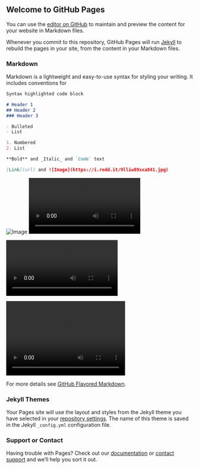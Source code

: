 ## Welcome to GitHub Pages

You can use the [editor on GitHub](https://github.com/BrandonFromHR/arduino_rover/edit/master/index.md) to maintain and preview the content for your website in Markdown files.

Whenever you commit to this repository, GitHub Pages will run [Jekyll](https://jekyllrb.com/) to rebuild the pages in your site, from the content in your Markdown files.

### Markdown

Markdown is a lightweight and easy-to-use syntax for styling your writing. It includes conventions for

```markdown
Syntax highlighted code block

# Header 1
## Header 2
### Header 3

- Bulleted
- List

1. Numbered
2. List

**Bold** and _Italic_ and `Code` text

[Link](url) and ![Image](https://i.redd.it/9lliw89xxa841.jpg)
```

![Image](https://i.redd.it/9lliw89xxa841.jpg)
![Image](3x_rvr_mob_motor_mount_0.2mm_ASA_MK3S_7hr_7m_20191228001456.mp4)

![Video](3x_rvr_mob_motor_mount_0.2mm_ASA_MK3S_7hr_7m_20191228001456.mp4)

<video src="3x_rvr_mob_motor_mount_0.2mm_ASA_MK3S_7hr_7m_20191228001456.mp4" width="320" height="200" controls preload></video>

For more details see [GitHub Flavored Markdown](https://guides.github.com/features/mastering-markdown/).

### Jekyll Themes

Your Pages site will use the layout and styles from the Jekyll theme you have selected in your [repository settings](https://github.com/BrandonFromHR/arduino_rover/settings). The name of this theme is saved in the Jekyll `_config.yml` configuration file.

### Support or Contact

Having trouble with Pages? Check out our [documentation](https://help.github.com/categories/github-pages-basics/) or [contact support](https://github.com/contact) and we’ll help you sort it out.
